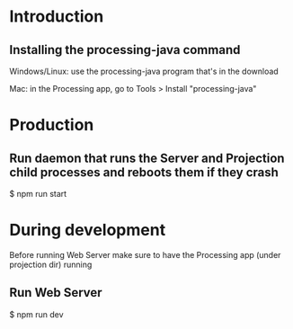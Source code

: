 # Introduction

## Installing the processing-java command

Windows/Linux: use the processing-java program that's in the download

Mac: in the Processing app, go to Tools > Install "processing-java"

# Production

## Run daemon that runs the Server and Projection child processes and reboots them if they crash

$ npm run start

# During development

Before running Web Server make sure to have the Processing app (under projection dir) running

## Run Web Server

$ npm run dev
